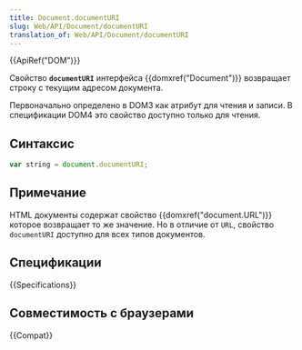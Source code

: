 ```yaml
---
title: Document.documentURI
slug: Web/API/Document/documentURI
translation_of: Web/API/Document/documentURI
---
```


{{ApiRef("DOM")}}

Свойство **`documentURI`** интерфейса {{domxref("Document")}} возвращает строку с текущим адресом документа.

Первоначально определено в DOM3 как атрибут для чтения и записи. В спецификации DOM4 это свойство доступно только для чтения.

## Синтаксис

```js
var string = document.documentURI;
```

## Примечание

HTML документы содержат свойство {{domxref("document.URL")}} которое возвращает то же значение. Но в отличие от `URL`, свойство `documentURI` доступно для всех типов документов.

## Спецификации

{{Specifications}}

## Совместимость с браузерами

{{Compat}}
